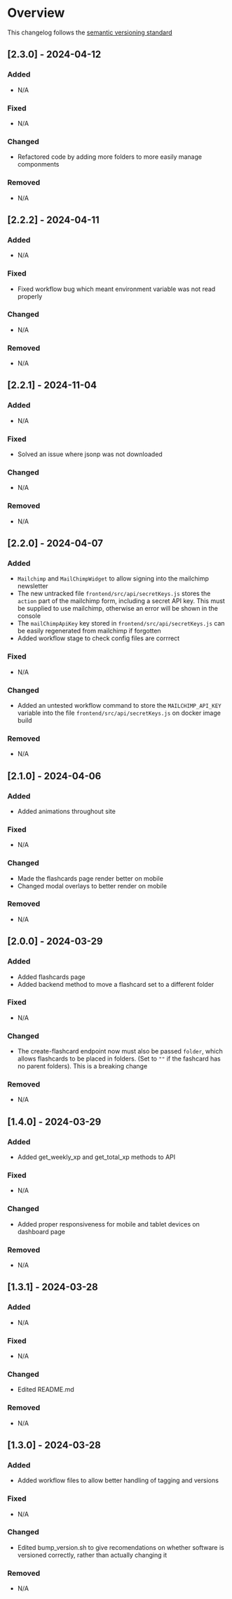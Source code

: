 # Overview

This changelog follows the [semantic versioning standard](https://semver.org)

<!--
## [0.0.0] - yyyy-mm-dd

### Added

- N/A

### Fixed

- N/A

### Changed

- N/A

### Removed

- N/A
-->

## [2.3.0] - 2024-04-12

### Added

- N/A

### Fixed

- N/A

### Changed

- Refactored code by adding more folders to more easily manage componments

### Removed

- N/A

## [2.2.2] - 2024-04-11

### Added

- N/A

### Fixed

- Fixed workflow bug which meant environment variable was not read properly

### Changed

- N/A

### Removed

- N/A

## [2.2.1] - 2024-11-04

### Added

- N/A

### Fixed

- Solved an issue where jsonp was not downloaded

### Changed

- N/A

### Removed

- N/A

## [2.2.0] - 2024-04-07

### Added

- `Mailchimp` and `MailChimpWidget` to allow signing into the mailchimp newsletter
- The new untracked file `frontend/src/api/secretKeys.js` stores the `action` part of the mailchimp form, including a secret API key. This must be supplied to use mailchimp, otherwise an error will be shown in the console
- The `mailChimpApiKey` key stored in `frontend/src/api/secretKeys.js` can be easily regenerated from mailchimp if forgotten
- Added workflow stage to check config files are corrrect

### Fixed

- N/A

### Changed

- Added an untested workflow command to store the `MAILCHIMP_API_KEY` variable into the file `frontend/src/api/secretKeys.js` on docker image build

### Removed

- N/A

## [2.1.0] - 2024-04-06

### Added

- Added animations throughout site

### Fixed

- N/A

### Changed

- Made the flashcards page render better on mobile
- Changed modal overlays to better render on mobile

### Removed

- N/A

## [2.0.0] - 2024-03-29

### Added

- Added flashcards page
- Added backend method to move a flashcard set to a different folder

### Fixed

- N/A

### Changed

- The create-flashcard endpoint now must also be passed `folder`, which allows flashcards to be placed in folders. (Set to `""` if the fashcard has no parent folders). This is a breaking change

### Removed

- N/A

## [1.4.0] - 2024-03-29

### Added

- Added get_weekly_xp and get_total_xp methods to API

### Fixed

- N/A

### Changed

- Added proper responsiveness for mobile and tablet devices on dashboard page

### Removed

- N/A

## [1.3.1] - 2024-03-28

### Added

- N/A

### Fixed

- N/A

### Changed

- Edited README.md

### Removed

- N/A

## [1.3.0] - 2024-03-28

### Added

- Added workflow files to allow better handling of tagging and versions

### Fixed

- N/A

### Changed

- Edited bump_version.sh to give recomendations on whether software is versioned correctly, rather than actually changing it

### Removed

- N/A
